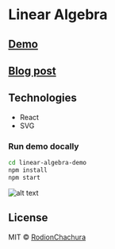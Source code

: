 # Linear Algebra
> 

## [Demo](https://rodionchachura.github.io/linear-algebra/)

## [Blog post](https://geekrodion.com/blog/linear-algebra)

## Technologies
* React
* SVG

### Run demo docally
```bash
cd linear-algebra-demo
npm install
npm start
```

![alt text](https://cdn-images-1.medium.com/max/800/1*4yaaTk2eqnmn19nyorh-HA.png)

## License

MIT © [RodionChachura](https://geekrodion.com)
